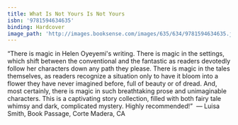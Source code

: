 ```yaml
---
title: What Is Not Yours Is Not Yours
isbn: '9781594634635'
binding: Hardcover
image_path: 'http://images.booksense.com/images/635/634/9781594634635.jpg'
---
```



“There is magic in Helen Oyeyemi's writing. There is magic in the settings, which shift between the conventional and the fantastic as readers devotedly follow her characters down any path they please. There is magic in the tales themselves, as readers recognize a situation only to have it bloom into a flower they have never imagined before, full of beauty or of dread. And, most certainly, there is magic in such breathtaking prose and unimaginable characters. This is a captivating story collection, filled with both fairy tale whimsy and dark, complicated mystery. Highly recommended!”&nbsp;
— Luisa Smith, Book Passage, Corte Madera, CA
